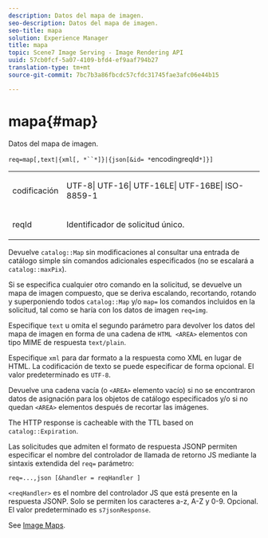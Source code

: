 ```yaml
---
description: Datos del mapa de imagen.
seo-description: Datos del mapa de imagen.
seo-title: mapa
solution: Experience Manager
title: mapa
topic: Scene7 Image Serving - Image Rendering API
uuid: 57cb0fcf-5a07-4109-bfd4-ef9aaf794b27
translation-type: tm+mt
source-git-commit: 7bc7b3a86fbcdc57cfdc31745fae3afc06e44b15

---
```



# mapa{#map}

Datos del mapa de imagen.

`req=map[,text|{xml[, *``*]}|{json[&id= *`encodingreqId`*]}]`

<table id="simpletable_10F2152FDF33411491FBBAFD173CA5ED"> 
 <tr class="strow"> 
  <td class="stentry"> <p><span class="codeph"><span class="varname"> codificación</span></span> </p> </td> 
  <td class="stentry"> <p><span class="codeph"> UTF-8| UTF-16| UTF-16LE| UTF-16BE| ISO-8859-1</span> </p></td> 
 </tr> 
 <tr class="strow"> 
  <td class="stentry"> <p><span class="codeph"><span class="varname"> reqId</span></span> </p></td> 
  <td class="stentry"> <p>Identificador de solicitud único. </p></td> 
 </tr> 
</table>

Devuelve `catalog::Map` sin modificaciones al consultar una entrada de catálogo simple sin comandos adicionales especificados (no se escalará a `catalog::maxPix`).

Si se especifica cualquier otro comando en la solicitud, se devuelve un mapa de imagen compuesto, que se deriva escalando, recortando, rotando y superponiendo todos `catalog::Map` y/o `map=` los comandos incluidos en la solicitud, tal como se haría con los datos de imagen `req=img`.

Especifique `text` u omita el segundo parámetro para devolver los datos del mapa de imagen en forma de una cadena de `HTML <AREA>` elementos con tipo MIME de respuesta `text/plain`.

Especifique `xml` para dar formato a la respuesta como XML en lugar de HTML. La codificación de texto se puede especificar de forma opcional. El valor predeterminado es `UTF-8`.

Devuelve una cadena vacía (o `<AREA>` elemento vacío) si no se encontraron datos de asignación para los objetos de catálogo especificados y/o si no quedan `<AREA>` elementos después de recortar las imágenes.

The HTTP response is cacheable with the TTL based on `catalog::Expiration`.

Las solicitudes que admiten el formato de respuesta JSONP permiten especificar el nombre del controlador de llamada de retorno JS mediante la sintaxis extendida del `req=` parámetro:

`req=...,json [&handler = reqHandler ]`

`<reqHandler>` es el nombre del controlador JS que está presente en la respuesta JSONP. Solo se permiten los caracteres a-z, A-Z y 0-9. Opcional. El valor predeterminado es `s7jsonResponse`.

See [Image Maps](../../../../../../is-api/http-ref/image-serving-api-ref/c-http-protocol-reference/c-syntax-and-features/r-image-maps.md#reference-ff7d1bac2a064104b0c508a81316fdab).
